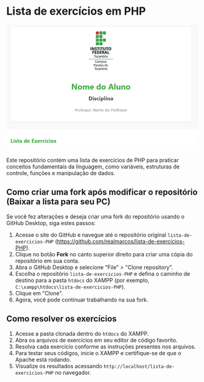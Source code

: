 # Lista de exercícios em PHP

![Lista de Exercícios em PHP](./imagem.png)

Este repositório contém uma lista de exercícios de PHP para praticar conceitos fundamentais da linguagem, como variáveis, estruturas de controle, funções e manipulação de dados.

## Como criar uma fork após modificar o repositório (Baixar a lista para seu PC)

Se você fez alterações e deseja criar uma fork do repositório usando o GitHub Desktop, siga estes passos:

1. Acesse o site do GitHub e navegue até o repositório original `lista-de-exercicios-PHP` (<https://github.com/realmarcos/lista-de-exercicios-PHP>).
2. Clique no botão **Fork** no canto superior direito para criar uma cópia do repositório em sua conta.
3. Abra o GitHub Desktop e selecione "File" > "Clone repository".
4. Escolha o repositório `lista-de-exercicios-PHP` e defina o caminho de destino para a pasta `htdocs` do XAMPP (por exemplo, `C:\xampp\htdocs\lista-de-exercicios-PHP`).
5. Clique em "Clone".
6. Agora, você pode continuar trabalhando na sua fork.

## Como resolver os exercícios

1. Acesse a pasta clonada dentro do `htdocs` do XAMPP.
2. Abra os arquivos de exercícios em seu editor de código favorito.
3. Resolva cada exercício conforme as instruções presentes nos arquivos.
4. Para testar seus códigos, inicie o XAMPP e certifique-se de que o Apache está rodando.
5. Visualize os resultados acessando `http://localhost/lista-de-exercicios-PHP` no navegador.
